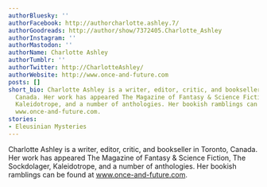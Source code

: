 ```yaml
---
authorBluesky: ''
authorFacebook: http://authorcharlotte.ashley.7/
authorGoodreads: http://author/show/7372405.Charlotte_Ashley
authorInstagram: ''
authorMastodon: ''
authorName: Charlotte Ashley
authorTumblr: ''
authorTwitter: http://CharlotteAshley/
authorWebsite: http://www.once-and-future.com
posts: []
short_bio: Charlotte Ashley is a writer, editor, critic, and bookseller in Toronto,
  Canada. Her work has appeared The Magazine of Fantasy & Science Fiction, The Sockdolager,
  Kaleidotrope, and a number of anthologies. Her bookish ramblings can be found at
  www.once-and-future.com.
stories:
- Eleusinian Mysteries
---
```


Charlotte Ashley is a writer, editor, critic, and bookseller in Toronto, Canada. Her work has appeared The Magazine of Fantasy & Science Fiction, The Sockdolager, Kaleidotrope, and a number of anthologies. Her bookish ramblings can be found at www.once-and-future.com.